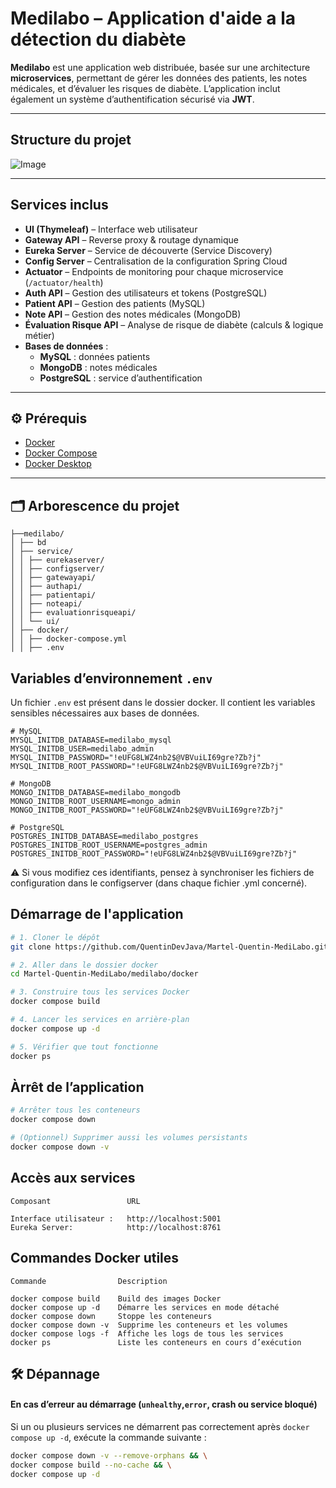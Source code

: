 # Medilabo – Application d'aide a la détection du diabète

**Medilabo** est une application web distribuée, basée sur une architecture **microservices**, permettant de gérer les données des patients, les notes médicales, et d’évaluer les risques de diabète. L’application inclut également un système d’authentification sécurisé via **JWT**.

---

## Structure du projet

![Image](https://github.com/user-attachments/assets/a8470b2e-b169-4e93-9a01-14c1a6e8da86)

---

## Services inclus

- **UI (Thymeleaf)** – Interface web utilisateur
- **Gateway API** – Reverse proxy & routage dynamique
- **Eureka Server** – Service de découverte (Service Discovery)
- **Config Server** – Centralisation de la configuration Spring Cloud
- **Actuator** – Endpoints de monitoring pour chaque microservice (`/actuator/health`)
- **Auth API** – Gestion des utilisateurs et tokens (PostgreSQL)
- **Patient API** – Gestion des patients (MySQL)
- **Note API** – Gestion des notes médicales (MongoDB)
- **Évaluation Risque API** – Analyse de risque de diabète (calculs & logique métier)
- **Bases de données** :
  - **MySQL** : données patients
  - **MongoDB** : notes médicales
  - **PostgreSQL** : service d’authentification

---

## ⚙️ Prérequis

- [Docker](https://www.docker.com/)
- [Docker Compose](https://docs.docker.com/compose/)
- [Docker Desktop](https://docs.docker.com/desktop/)
---

## 🗂️ Arborescence du projet
```
├──medilabo/
│ ├── bd
│ ├── service/
│ │ ├── eurekaserver/
│ │ ├── configserver/
│ │ ├── gatewayapi/
│ │ ├── authapi/
│ │ ├── patientapi/
│ │ ├── noteapi/
│ │ ├── evaluationrisqueapi/
│ │ └── ui/
│ ├── docker/
│ │ ├── docker-compose.yml
│ │ ├── .env

```
## Variables d’environnement `.env`

Un fichier `.env` est présent dans le dossier docker. Il contient les variables sensibles nécessaires aux bases de données.


```env
# MySQL
MYSQL_INITDB_DATABASE=medilabo_mysql
MYSQL_INITDB_USER=medilabo_admin
MYSQL_INITDB_PASSWORD="!eUFG8LWZ4nb2$@VBVuiLI69gre?Zb?j"
MYSQL_INITDB_ROOT_PASSWORD="!eUFG8LWZ4nb2$@VBVuiLI69gre?Zb?j"

# MongoDB
MONGO_INITDB_DATABASE=medilabo_mongodb
MONGO_INITDB_ROOT_USERNAME=mongo_admin
MONGO_INITDB_ROOT_PASSWORD="!eUFG8LWZ4nb2$@VBVuiLI69gre?Zb?j"

# PostgreSQL
POSTGRES_INITDB_DATABASE=medilabo_postgres
POSTGRES_INITDB_ROOT_USERNAME=postgres_admin
POSTGRES_INITDB_ROOT_PASSWORD="!eUFG8LWZ4nb2$@VBVuiLI69gre?Zb?j"

```
⚠️ Si vous modifiez ces identifiants, pensez à synchroniser les fichiers de configuration dans le configserver (dans chaque fichier .yml concerné).



## Démarrage de l'application

```bash
# 1. Cloner le dépôt
git clone https://github.com/QuentinDevJava/Martel-Quentin-MediLabo.git

# 2. Aller dans le dossier docker
cd Martel-Quentin-MediLabo/medilabo/docker

# 3. Construire tous les services Docker
docker compose build

# 4. Lancer les services en arrière-plan
docker compose up -d

# 5. Vérifier que tout fonctionne
docker ps

```

## Àrrêt de l’application

```bash
# Arrêter tous les conteneurs
docker compose down

# (Optionnel) Supprimer aussi les volumes persistants
docker compose down -v
```


## Accès aux services

    Composant                 URL

    Interface utilisateur :	  http://localhost:5001
    Eureka Server: 	          http://localhost:8761

## Commandes Docker utiles

    Commande	            Description

    docker compose build	Build des images Docker
    docker compose up -d	Démarre les services en mode détaché
    docker compose down	    Stoppe les conteneurs
    docker compose down -v	Supprime les conteneurs et les volumes
    docker compose logs -f	Affiche les logs de tous les services
    docker ps	            Liste les conteneurs en cours d’exécution

## 🛠️ Dépannage

#### En cas d’erreur au démarrage (`unhealthy`,`error`, crash ou service bloqué)

Si un ou plusieurs services ne démarrent pas correctement après `docker compose up -d`, exécute la commande suivante :

```bash
docker compose down -v --remove-orphans && \
docker compose build --no-cache && \
docker compose up -d
```